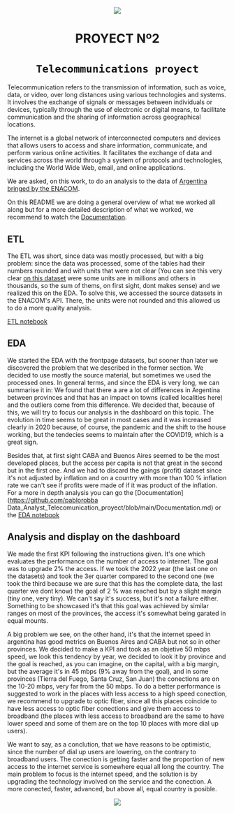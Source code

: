 <p align='center'>
<img src ="https://tynmagazine.com/wp-content/uploads/sites/3/2020/01/mundo-conectado.jpg">
<p>

<h1 align='center'>
 <b>PROYECT Nº2</b>
</h1>
 
# <h1 align="center">**`Telecommunications proyect`**</h1>

Telecommunication refers to the transmission of information, such as voice, data, or video, over long distances using various technologies and systems. It involves the exchange of signals or messages between individuals or devices, typically through the use of electronic or digital means, to facilitate communication and the sharing of information across geographical locations.

The internet is a global network of interconnected computers and devices that allows users to access and share information, communicate, and perform various online activities. It facilitates the exchange of data and services across the world through a system of protocols and technologies, including the World Wide Web, email, and online applications.

We are asked, on this work, to do an analysis to the data of [Argentina bringed by the ENACOM](https://datosabiertos.enacom.gob.ar/dashboards/20000/acceso-a-internet/).

On this README we are doing a general overview of what we worked all along but for a more detailed description of what we worked, we recommend to watch the [Documentation](https://github.com/pablorobba/Data_Analyst_Telecomunication_proyect/blob/main/Documentation.md).


## ETL

The ETL was short, since data was mostly processed, but with a big problem: since the data was processed, some of the tables had their numbers rounded and with units that were not clear (You can see this very clear [on this dataset](https://datosabiertos.enacom.gob.ar/dataviews/240976/total-nacional-de-accesos-a-internet-fijo-por-banda-ancha-y-banda-angosta/) were some units are in millions and others in thousands, so the sum of thems, on first sight, dont makes sense) and we realized this on the EDA. To solve this, we accessed the source datasets in the ENACOM's API. There, the units were not rounded and this allowed us to do a more quality analysis. 

[ETL notebook](https://github.com/pablorobba/Data_Analyst_Telecomunication_proyect/blob/main/1%20-%20ETL.ipynb)


## EDA

We started the EDA with the frontpage datasets, but sooner than later we discovered the problem that we described  in the former section. We decided to use mostly the source material, but sometimes we used the processed ones. In general terms, and since the EDA is very long, we can summarise it in: We found that there a are a lot of differences in Argentina between provinces and that has an impact on towns (called localities here) and the outliers come from this difference. We decided that, because of this, we will try to focus our analysis in the dashboard on this topic. The evolution in time seems to be great in most cases and it was increased clearly in 2020 because, of course, the pandemic and the shift to the house working, but the tendecies seems to maintain after the COVID19, which is a great sign.

Besides that, at first sight CABA and Buenos Aires seemed to be the most developed places, but the access per capita is not that great in the second but in the first one. And we had to discard the gaings (profit) dataset since it's not adjusted by inflation and on a country with more than 100 % inflation rate we can't see if profits were made of if it was product of the inflation. For a more in depth analysis you can go the [Documentation](https://github.com/pablorobba Data_Analyst_Telecomunication_proyect/blob/main/Documentation.md) or the [EDA notebook](https://github.com/pablorobba/Data_Analyst_Telecomunication_proyect/blob/main/2%20-%20EDA.ipynb)


## Analysis and display on the dashboard

We made the first KPI following the instructions given. It's one which evaluates the performance on the number of access to internet. The goal was to upgrade 2% the access. If we took the 2022 year (the last one on the datasets) and took the 3er quarter compared to the second one (we took the third because we are sure that this has the complete data, the last quarter we dont know) the goal of 2 % was reached but by a slight margin (tiny one, very tiny). We can't say it's success, but it's not a failure either. Something to be showcased it's that this goal was achieved by similar ranges on most of the provinces, the access it's somewhat being garated in equal mounts.

A big problem we see, on the other hand, it's that the internet speed in argentina has good metrics on Buenos Aires and CABA but not so in other provinces. We decided to make a KPI and took as an objetive 50 mbps speed, we look this tendency by year, we decided to look it by province and the goal is reached, as you can imagine, on the capital, with a big margin, but the average it's in 45 mbps (9% away from the goal), and in some provinces (Tierra del Fuego, Santa Cruz, San Juan) the conections are on the 10-20 mbps, very far from the 50 mbps. To do a better performance is suggested to work in the places with less access to a high speed conection, we recommend to upgrade to optic fiber, since all this places coincide to have less access to optic fiber conections and give them access to broadband (the places with less access to broadband are the same to have lower speed and some of them are on the top 10 places with more dial up users).

We want to say, as a conclution, that we have reasons to be optimistic, since the number of dial up users are lowering, on the contrary to broadband users. The conection is getting faster and the proportion of new access to the internet service is somewhere equal all long the country. The main problem to focus is the internet speed, and the solution is by upgrading the technology involved on the service and the conection. A more conected, faster, advanced, but above all, equal country is posible.


<p align='center'>
<img src ="https://as1.ftcdn.net/v2/jpg/04/67/85/46/1000_F_467854633_zTkc7XOGo73RhY4V7HFjBkW2mteE7UqL.jpg">